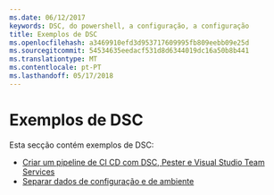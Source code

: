 ```yaml
---
ms.date: 06/12/2017
keywords: DSC, do powershell, a configuração, a configuração
title: Exemplos de DSC
ms.openlocfilehash: a3469910efd3d953717609995fb809eebb09e25d
ms.sourcegitcommit: 54534635eedacf531d8d6344019dc16a50b8b441
ms.translationtype: MT
ms.contentlocale: pt-PT
ms.lasthandoff: 05/17/2018
---
```

# <a name="dsc-examples"></a>Exemplos de DSC

Esta secção contém exemplos de DSC:

- [Criar um pipeline de CI CD com DSC, Pester e Visual Studio Team Services](dscCiCd.md)
- [Separar dados de configuração e de ambiente](separatingEnvData.md)